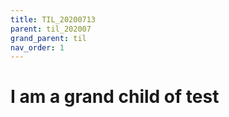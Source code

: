 ```yaml
---
title: TIL_20200713
parent: til_202007
grand_parent: til
nav_order: 1
---
```


# I am a grand child of test
